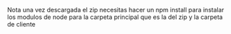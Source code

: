 Nota una vez descargada el zip necesitas hacer un npm install para instalar los modulos de node para la carpeta principal que es la del zip y la carpeta de cliente
